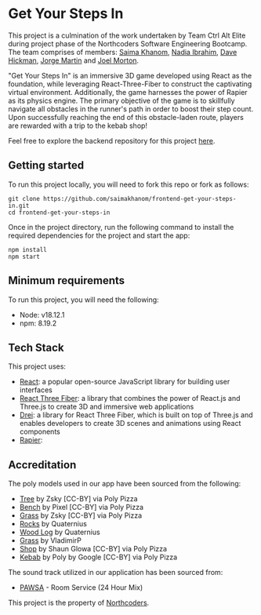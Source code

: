 # Get Your Steps In
This project is a culmination of the work undertaken by Team Ctrl Alt Elite during project phase of the Northcoders Software Engineering Bootcamp. The team comprises of members: [Saima Khanom](https://github.com/saimakhanom), [Nadia Ibrahim](https://github.com/NadiaIb), [Dave Hickman](https://github.com/dave-hickman), [Jorge Martin](https://github.com/jorgemf2604) and [Joel Morton](https://github.com/Joelymodevs).

"Get Your Steps In" is an immersive 3D game developed using React as the foundation, while leveraging React-Three-Fiber to construct the captivating virtual environment. Additionally, the game harnesses the power of Rapier as its physics engine. The primary objective of the game is to skillfully navigate all obstacles in the runner's path in order to boost their step count. Upon successfully reaching the end of this obstacle-laden route, players are rewarded with a trip to the kebab shop!

Feel free to explore the backend repository for this project [here](https://github.com/saimakhanom/backend-get-your-steps-in.git).

## Getting started

To run this project locally, you will need to fork this repo or fork as follows: 
```
git clone https://github.com/saimakhanom/frontend-get-your-steps-in.git
cd frontend-get-your-steps-in
```

Once in the project directory, run the following command to install the required dependencies for the project and start the app:
```
npm install
npm start
```

## Minimum requirements

To run this project, you will need the following:
- Node: v18.12.1
- npm: 8.19.2

## Tech Stack
This project uses:
- [React](https://react.dev/learn): a popular open-source JavaScript library for building user interfaces
- [React Three Fiber](https://docs.pmnd.rs/react-three-fiber/getting-started/introduction): a library that combines the power of React.js and Three.js to create 3D and immersive web applications
- [Drei](https://github.com/pmndrs/drei): a library for React Three Fiber, which is built on top of Three.js and enables developers to create 3D scenes and animations using React components
- [Rapier](https://rapier.rs/docs/): 

## Accreditation
The poly models used in our app  have been sourced from the following:
- [Tree](https://poly.pizza/m/uxSb2WTPU4) by Zsky [CC-BY] via Poly Pizza
- [Bench](https://poly.pizza/m/mW2az70DsU) by Pixel [CC-BY] via Poly Pizza
- [Grass](https://poly.pizza/m/pjKtj3NYIs) by Zsky [CC-BY] via Poly Pizza
- [Rocks](https://poly.pizza/m/OQvi8PIZ40) by Quaternius
- [Wood Log](https://poly.pizza/m/L4E32Wee6C) by Quaternius
- [Grass](https://opengameart.org/users/vladimirp) by VladimirP
- [Shop](https://poly.pizza/m/5qD-9AvW0eh) by Shaun Glowa [CC-BY] via Poly Pizza
- [Kebab](https://poly.pizza/m/47UYz6vLa_V) by Poly by Google [CC-BY] via Poly Pizza

The sound track utilized in our application has been sourced from:
- [PAWSA](https://www.youtube.com/watch?v=tQsKQZ3Nt6Q) - Room Service (24 Hour Mix)

This project is the property of [Northcoders](https://northcoders.com/our-courses/skills-bootcamp-in-coding?utm_term=northcoders&utm_campaign=Brand&utm_source=adwords&utm_medium=ppc&hsa_acc=5738903014&hsa_net=adwords&hsa_cam=14960254281&hsa_ad=553476276203&hsa_kw=northcoders&hsa_grp=135291806144&hsa_mt=e&hsa_ver=3&hsa_src=g&hsa_tgt=kwd-379636631169&gclid=CjwKCAjwv8qkBhAnEiwAkY-ahvvexIeMfa5rWe0Vt1QJGN3Na7CcRJYFvAUrY0oB8I_gzdFru77dhxoCU-UQAvD_BwE).